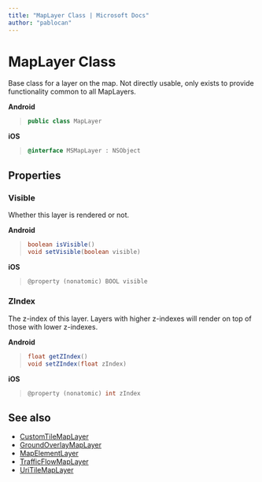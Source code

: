 ```yaml
---
title: "MapLayer Class | Microsoft Docs"
author: "pablocan"
---
```


# MapLayer Class

Base class for a layer on the map. Not directly usable, only exists to provide functionality common to all MapLayers.

**Android**

>```java
> public class MapLayer
>```

**iOS**

>```objectivec
> @interface MSMapLayer : NSObject
>```

## Properties

### Visible
Whether this layer is rendered or not.

**Android**

>```java
> boolean isVisible()
> void setVisible(boolean visible)
>```

**iOS**

>```objectivec
> @property (nonatomic) BOOL visible
>```

### ZIndex
The z-index of this layer. Layers with higher z-indexes will render on top of those with lower z-indexes.

**Android**

>```java
> float getZIndex() 
> void setZIndex(float zIndex)
>```

**iOS**

>```objectivec
> @property (nonatomic) int zIndex
>```

## See also

* [CustomTileMapLayer](CustomTileMapLayer-class.md)
* [GroundOverlayMapLayer](GroundOverlayMapLayer-class.md)
* [MapElementLayer](MapElementLayer-class.md)
* [TrafficFlowMapLayer](TrafficFlowMapLayer-class.md)
* [UriTileMapLayer](UriTileMapLayer-class.md)
